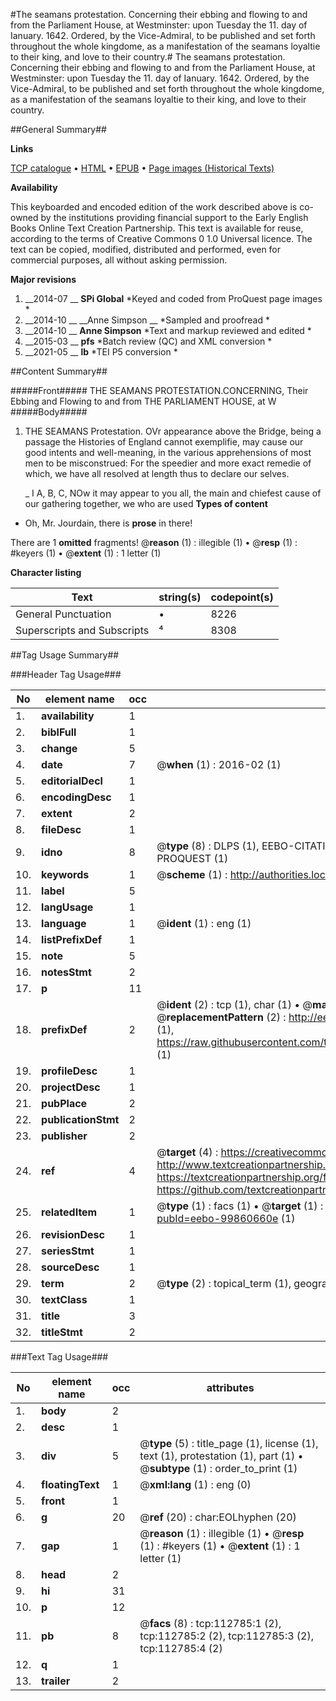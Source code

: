 #The seamans protestation. Concerning their ebbing and flowing to and from the Parliament House, at Westminster: upon Tuesday the 11. day of Ianuary. 1642. Ordered, by the Vice-Admiral, to be published and set forth throughout the whole kingdome, as a manifestation of the seamans loyaltie to their king, and love to their country.#
The seamans protestation. Concerning their ebbing and flowing to and from the Parliament House, at Westminster: upon Tuesday the 11. day of Ianuary. 1642. Ordered, by the Vice-Admiral, to be published and set forth throughout the whole kingdome, as a manifestation of the seamans loyaltie to their king, and love to their country.

##General Summary##

**Links**

[TCP catalogue](http://www.ota.ox.ac.uk/tcp/)  • 
[HTML](http://tei.it.ox.ac.uk/tcp/Texts-HTML/free/A92/A92780.html)  • 
[EPUB](http://tei.it.ox.ac.uk/tcp/Texts-EPUB/free/A92/A92780.epub) • 
[Page images (Historical Texts)](https://historicaltexts.jisc.ac.uk/eebo-99860660e)

**Availability**

This keyboarded and encoded edition of the work described above is co-owned by the
    institutions providing financial support to the Early English Books Online Text Creation
    Partnership. This text is available for reuse, according to the terms of  Creative Commons 0 1.0 Universal
    licence. The text can be copied, modified, distributed and performed, even for commercial
    purposes, all without asking permission.

**Major revisions**

1. __2014-07 __ __SPi Global__ *Keyed and coded from ProQuest page images *
1. __2014-10 __ __Anne Simpson __ *Sampled and proofread *
1. __2014-10 __ __Anne Simpson__ *Text and markup reviewed and edited *
1. __2015-03 __ __pfs__ *Batch review (QC) and XML conversion *
1. __2021-05 __ __lb__ *TEI P5 conversion *

##Content Summary##

#####Front#####
THE SEAMANS PROTESTATION.CONCERNING, Their Ebbing and Flowing to and from THE PARLIAMENT HOUSE, at W
#####Body#####

1. THE SEAMANS Protestation. OVr appearance above the Bridge, being a passage the Histories of England cannot exemplifie, may cause our good intents and well-meaning, in the various apprehensions of most men to be misconstrued: For the speedier and more exact remedie of which, we have all resolved at length thus to declare our selves.

    _ I A, B, C,
NOw it may appear to you all, the main and chiefest cause of our gathering together, we who are used
**Types of content**

  * Oh, Mr. Jourdain, there is **prose** in there!

There are 1 **omitted** fragments! 
 @__reason__ (1) : illegible (1)  •  @__resp__ (1) : #keyers (1)  •  @__extent__ (1) : 1 letter (1)

**Character listing**


|Text|string(s)|codepoint(s)|
|---|---|---|
|General Punctuation|•|8226|
|Superscripts             and Subscripts|⁴|8308|

##Tag Usage Summary##

###Header Tag Usage###

|No|element name|occ|attributes|
|---|---|---|---|
|1.|__availability__|1||
|2.|__biblFull__|1||
|3.|__change__|5||
|4.|__date__|7| @__when__ (1) : 2016-02 (1)|
|5.|__editorialDecl__|1||
|6.|__encodingDesc__|1||
|7.|__extent__|2||
|8.|__fileDesc__|1||
|9.|__idno__|8| @__type__ (8) : DLPS (1), EEBO-CITATION (1), VID (1), EEBO-PROQUEST (1), STC (3), PROQUEST (1)|
|10.|__keywords__|1| @__scheme__ (1) : http://authorities.loc.gov/ (1)|
|11.|__label__|5||
|12.|__langUsage__|1||
|13.|__language__|1| @__ident__ (1) : eng (1)|
|14.|__listPrefixDef__|1||
|15.|__note__|5||
|16.|__notesStmt__|2||
|17.|__p__|11||
|18.|__prefixDef__|2| @__ident__ (2) : tcp (1), char (1)  •  @__matchPattern__ (2) : ([0-9\-]+):([0-9IVX]+) (1), (.+) (1)  •  @__replacementPattern__ (2) : http://eebo.chadwyck.com/downloadtiff?vid=$1&page=$2 (1), https://raw.githubusercontent.com/textcreationpartnership/Texts/master/tcpchars.xml#$1 (1)|
|19.|__profileDesc__|1||
|20.|__projectDesc__|1||
|21.|__pubPlace__|2||
|22.|__publicationStmt__|2||
|23.|__publisher__|2||
|24.|__ref__|4| @__target__ (4) : https://creativecommons.org/publicdomain/zero/1.0/ (1), http://www.textcreationpartnership.org/docs/. (1), https://textcreationpartnership.org/faq/#faq05 (1), https://github.com/textcreationpartnership (1)|
|25.|__relatedItem__|1| @__type__ (1) : facs (1)  •  @__target__ (1) : https://data.historicaltexts.jisc.ac.uk/view?pubId=eebo-99860660e (1)|
|26.|__revisionDesc__|1||
|27.|__seriesStmt__|1||
|28.|__sourceDesc__|1||
|29.|__term__|2| @__type__ (2) : topical_term (1), geographic_name (1)|
|30.|__textClass__|1||
|31.|__title__|3||
|32.|__titleStmt__|2||


###Text Tag Usage###

|No|element name|occ|attributes|
|---|---|---|---|
|1.|__body__|2||
|2.|__desc__|1||
|3.|__div__|5| @__type__ (5) : title_page (1), license (1), text (1), protestation (1), part (1)  •  @__subtype__ (1) : order_to_print (1)|
|4.|__floatingText__|1| @__xml:lang__ (1) : eng (0)|
|5.|__front__|1||
|6.|__g__|20| @__ref__ (20) : char:EOLhyphen (20)|
|7.|__gap__|1| @__reason__ (1) : illegible (1)  •  @__resp__ (1) : #keyers (1)  •  @__extent__ (1) : 1 letter (1)|
|8.|__head__|2||
|9.|__hi__|31||
|10.|__p__|12||
|11.|__pb__|8| @__facs__ (8) : tcp:112785:1 (2), tcp:112785:2 (2), tcp:112785:3 (2), tcp:112785:4 (2)|
|12.|__q__|1||
|13.|__trailer__|2||
